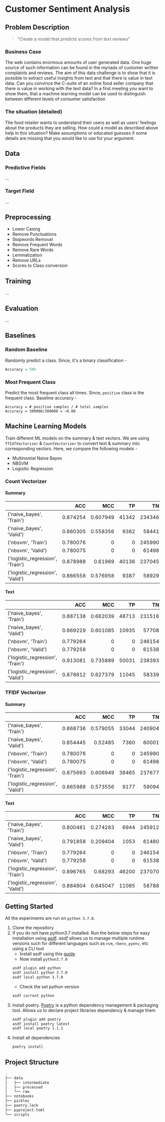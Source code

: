 # Customer Sentiment Analysis
## Problem Description
> "Create a model that predicts scores from text reviews"

### Business Case
The web contains enormous amounts of user generated data. One huge source of such information can be found in the myriads of customer written complaints and reviews.
The aim of this data challenge is to show that it is possible to extract useful insights from text and that there is value in text data. Can you convince the C-suite of an online food seller company that there is value in working with the text data? In a first meeting you want to show them, that a machine learning model can be used to distinguish between different levels of consumer satisfaction

### The situation (detailed)
The food retailer wants to understand their users as well as users' feelings about the products they are selling.
How could a model as described above help in this situation? Make assumptions or educated guesses if some details are missing that you would like to use for your argument.

## Data
### Predictive Fields
...

### Target Field
...

## Preprocessing
* Lower Casing
* Remove Punctuations
* Stopwords Removal
* Remove Frequent Words
* Remove Rare Words
* Lemmatization
* Remove URLs
* Scores to Class conversion

## Training
...

## Evaluation
...

## Baselines
### Random Baseline
Randomly predict a class. Since, it's a binary classification -
```python
Accuracy = 50%
```

### Most Frequent Class
Predict the most frequent class all times. Since, `positive` class is the frequent class. Baseline accuracy -
```
Accuracy = # positive samples / # total samples
Accuracy = 309000/380000 = ~0.80
```

## Machine Learning Models
Train different ML models on the summary & text vectors. We are using `TfIdfVectorizer` & `CountVectorizer` to convert text & summary into corresponding vectors. Here, we compare the following models -
* Multinomial Naive Bayes
* NBSVM
* Logisitic Regression

### Count Vectorizer
#### Summary
|                                  |      ACC |      MCC |    TP |     TN |    FP |    FN |
|:---------------------------------|---------:|---------:|------:|-------:|------:|------:|
| ('naive_bayes', 'Train')         | 0.874254 | 0.607949 | 41342 | 234346 | 11644 | 28009 |
| ('naive_bayes', 'Valid')         | 0.860305 | 0.558356 |  9382 |  58441 |  3057 |  7956 |
| ('nbsvm', 'Train')               | 0.780076 | 0        |     0 | 245990 |     0 | 69351 |
| ('nbsvm', 'Valid')               | 0.780075 | 0        |     0 |  61498 |     0 | 17338 |
| ('logistic_regression', 'Train') | 0.878988 | 0.61969  | 40136 | 237045 |  8945 | 29215 |
| ('logistic_regression', 'Valid') | 0.866558 | 0.576958 |  9387 |  58929 |  2569 |  7951 |

#### Text
|                                  |      ACC |      MCC |    TP |     TN |    FP |    FN |
|:---------------------------------|---------:|---------:|------:|-------:|------:|------:|
| ('naive_bayes', 'Train')         | 0.887138 | 0.662039 | 48713 | 231516 | 14638 | 21013 |
| ('naive_bayes', 'Valid')         | 0.869229 | 0.601085 | 10935 |  57708 |  3830 |  6497 |
| ('nbsvm', 'Train')               | 0.779264 | 0        |     0 | 246154 |     0 | 69726 |
| ('nbsvm', 'Valid')               | 0.779258 | 0        |     0 |  61538 |     0 | 17432 |
| ('logistic_regression', 'Train') | 0.913081 | 0.735889 | 50031 | 238393 |  7761 | 19695 |
| ('logistic_regression', 'Valid') | 0.878612 | 0.627379 | 11045 |  58339 |  3199 |  6387 |


### TFIDF Vectorizer
#### Summary
|                                  |      ACC |      MCC |    TP |     TN |   FP |    FN |
|:---------------------------------|---------:|---------:|------:|-------:|-----:|------:|
| ('naive_bayes', 'Train')         | 0.868736 | 0.579055 | 33044 | 240904 | 5086 | 36307 |
| ('naive_bayes', 'Valid')         | 0.854445 | 0.52485  |  7360 |  60001 | 1497 |  9978 |
| ('nbsvm', 'Train')               | 0.780076 | 0        |     0 | 245990 |    0 | 69351 |
| ('nbsvm', 'Valid')               | 0.780075 | 0        |     0 |  61498 |    0 | 17338 |
| ('logistic_regression', 'Train') | 0.875693 | 0.606949 | 38465 | 237677 | 8313 | 30886 |
| ('logistic_regression', 'Valid') | 0.865988 | 0.573556 |  9177 |  59094 | 2404 |  8161 |

#### Text
|                                  |      ACC |      MCC |    TP |     TN |   FP |    FN |
|:---------------------------------|---------:|---------:|------:|-------:|-----:|------:|
| ('naive_bayes', 'Train')         | 0.800481 | 0.274283 |  6944 | 245912 |  242 | 62782 |
| ('naive_bayes', 'Valid')         | 0.791858 | 0.209404 |  1053 |  61480 |   58 | 16379 |
| ('nbsvm', 'Train')               | 0.779264 | 0        |     0 | 246154 |    0 | 69726 |
| ('nbsvm', 'Valid')               | 0.779258 | 0        |     0 |  61538 |    0 | 17432 |
| ('logistic_regression', 'Train') | 0.896765 | 0.68293  | 46200 | 237070 | 9084 | 23526 |
| ('logistic_regression', 'Valid') | 0.884804 | 0.645047 | 11085 |  58788 | 2750 |  6347 |

## Getting Started
All the experiments are run on `python 3.7.0`.

1. Clone the repository
2. If you do not have python3.7 installed. Run the below steps for easy installation using [asdf](https://asdf-vm.com/). *asdf* allows us to manage multiple runtime versions such for different languages such as `nvm`, `rbenv`, `pyenv`, etc using a CLI tool
	* Install asdf using this [guide](https://asdf-vm.com/#/core-manage-asdf-vm?id=install)
	* Now install `python3.7.0`
	```bash
	asdf plugin add python
	asdf install python 3.7.0
	asdf local python 3.7.0
	```
	* Check the set python version
	```bash
	asdf current python
	```
3. Install poetry. [Poetry](https://python-poetry.org/docs/) is a python dependency management & packaging tool. Allows us to declare project libraries dependency & manage them
	```bash
	asdf plugin add poetry
	asdf install poetry latest
	asdf local poetry 1.1.1
	```
4. Install all dependencies
	```bash
	poetry install
	```

## Project Structure
```bash
.
├── data
│   ├── intermediate
│   ├── processed
│   └── raw
├── notebooks
├── pickles
├── poetry.lock
├── pyproject.toml
└── scripts
```